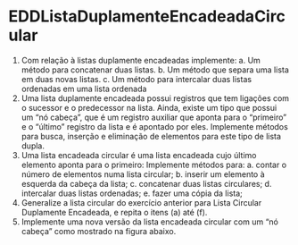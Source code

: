# EDDListaDuplamenteEncadeadaCircular
1. Com relação à listas duplamente encadeadas implemente: 
a. Um método para concatenar duas listas. 
b. Um método que separa uma lista em duas novas listas. 
c. Um método para intercalar duas listas ordenadas em uma lista ordenada 
2. Uma lista duplamente encadeada possui registros que tem ligações com o sucessor e o predecessor 
na lista. Ainda, existe um tipo que possui um “nó cabeça”, que é um registro auxiliar que aponta 
para o “primeiro” e o “último” registro da lista e é apontado por eles. Implemente métodos para 
busca, inserção e eliminação de elementos para este tipo de lista dupla. 
3. Uma lista encadeada circular é uma lista encadeada cujo último elemento aponta para o primeiro: 
Implemente métodos para: 
a. contar o número de elementos numa lista circular; 
b. inserir um elemento à esquerda da cabeça da lista; 
c. concatenar duas listas circulares; 
d. intercalar duas listas ordenadas; 
e. fazer uma cópia da lista; 
4. Generalize a lista circular do exercício anterior para Lista Circular Duplamente Encadeada, e 
repita o itens (a) até (f). 
5. Implemente uma nova versão da lista encadeada circular com um “nó cabeça” como mostrado na 
figura abaixo.

